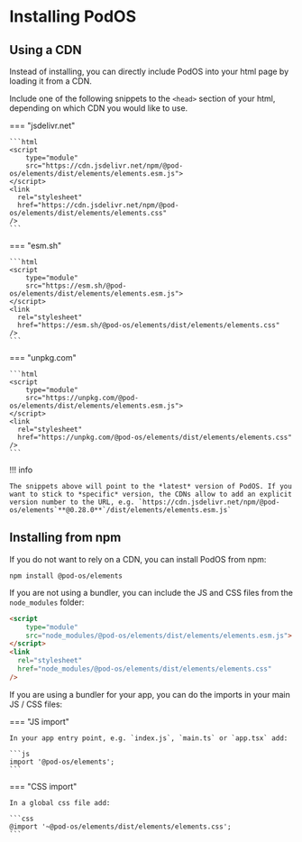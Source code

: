 # Installing PodOS

## Using a CDN

Instead of installing, you can directly include PodOS into your html page by loading it from a CDN.

Include one of the following snippets to the `<head>` section of your html, depending on which CDN you would like to use.

=== "jsdelivr.net"

    ```html
    <script
        type="module"
        src="https://cdn.jsdelivr.net/npm/@pod-os/elements/dist/elements/elements.esm.js">
    </script>
    <link
      rel="stylesheet"
      href="https://cdn.jsdelivr.net/npm/@pod-os/elements/dist/elements/elements.css"
    />
    ```

=== "esm.sh"

    ```html
    <script
        type="module"
        src="https://esm.sh/@pod-os/elements/dist/elements/elements.esm.js">
    </script>
    <link
      rel="stylesheet"
      href="https://esm.sh/@pod-os/elements/dist/elements/elements.css"
    />
    ```

=== "unpkg.com"

    ```html
    <script
        type="module"
        src="https://unpkg.com/@pod-os/elements/dist/elements/elements.esm.js">
    </script>
    <link
      rel="stylesheet"
      href="https://unpkg.com/@pod-os/elements/dist/elements/elements.css"
    />
    ```

!!! info

    The snippets above will point to the *latest* version of PodOS. If you want to stick to *specific* version, the CDNs allow to add an explicit version number to the URL, e.g. `https://cdn.jsdelivr.net/npm/@pod-os/elements`**@0.28.0**`/dist/elements/elements.esm.js`


## Installing from npm

If you do not want to rely on a CDN, you can install PodOS from npm:

```shell
npm install @pod-os/elements
```

If you are not using a bundler, you can include the JS and CSS files from the `node_modules` folder:

```html
<script
    type="module"
    src="node_modules/@pod-os/elements/dist/elements/elements.esm.js">
</script>
<link
  rel="stylesheet"
  href="node_modules/@pod-os/elements/dist/elements/elements.css"
/>
```

If you are using a bundler for your app, you can do the imports in your main JS / CSS files:

=== "JS import"
    
    In your app entry point, e.g. `index.js`, `main.ts` or `app.tsx` add:
    
    ```js
    import '@pod-os/elements';
    ```

=== "CSS import"

    In a global css file add:

    ```css
    @import '~@pod-os/elements/dist/elements/elements.css';
    ```